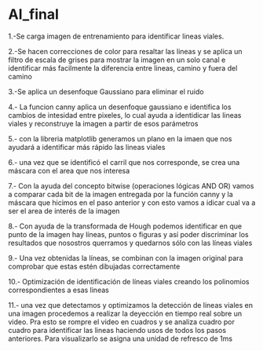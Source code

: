 # AI_final

1.-Se carga imagen de entrenamiento para identificar lineas viales.

2.-Se hacen correcciones de color para resaltar las lineas y se aplica un filtro de escala de grises para mostrar la imagen en un solo canal e identificar más facilmente la diferencia entre lineas, camino y fuera del camino

3.-Se aplica un desenfoque Gaussiano para eliminar el ruido

4.- La funcion canny aplica un desenfoque gaussiano e identifica los cambios de intesidad entre pixeles, lo cual ayuda a identidicar las lineas viales y reconstruye la imagen a partir de esos parámetros

5.- con la libreria matplotlib generamos un plano en la imaen que nos ayudará a identificar más rápido las lineas viales

6.- una vez que se identificó el carril que nos corresponde, se crea una máscara con el area que nos interesa

7.- Con la ayuda del concepto bitwise (operaciones lógicas AND OR) vamos a comparar cada bit de la imagen entregada por la función canny y la máscara que hicimos en el paso anterior y con esto vamos a idicar cual va a ser el area de interés de la imagen

8.- Con ayuda de la transformada de Hough podemos identificar en que punto de la imagen hay líneas, puntos o figuras y así poder discriminar los resultados que nosostros querramos y quedarnos sólo con las líneas viales

9.- Una vez obtenidas la líneas, se combinan con la imagen original para comprobar que estas estén dibujadas correctamente

10.- Optimización de identificación de líneas viales creando los polinomios correspondientes a esas lineas

11.- una vez que detectamos y optimizamos la detección de lineas viales en una imagen procedemos a realizar la deyección en tiempo real sobre un video. Pra esto se rompre el video en cuadros y se analiza cuadro por cuadro para identificar las lineas haciendo usos de todos los pasos anteriores. Para visualizarlo se asigna una unidad de refresco de 1ms